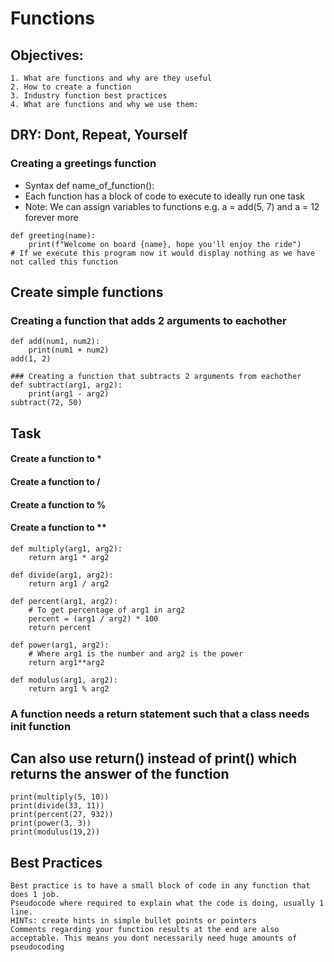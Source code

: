 # Functions

## Objectives:
```
1. What are functions and why are they useful
2. How to create a function
3. Industry function best practices
4. What are functions and why we use them:
```
## DRY: Dont, Repeat, Yourself

### Creating a greetings function
- Syntax def name_of_function():
- Each function has a block of code to execute to ideally run one task
- Note: We can assign variables to functions e.g. a = add(5, 7) and a = 12 forever more
```
def greeting(name):
    print(f"Welcome on board {name}, hope you'll enjoy the ride")
# If we execute this program now it would display nothing as we have not called this function
```
## Create simple functions

### Creating a function that adds 2 arguments to eachother
```
def add(num1, num2):
    print(num1 + num2)
add(1, 2)
```
```
### Creating a function that subtracts 2 arguments from eachother
def subtract(arg1, arg2):
    print(arg1 - arg2)
subtract(72, 50)
```
## Task

#### Create a function to *
#### Create a function to /
#### Create a function to %
#### Create a function to **
```
def multiply(arg1, arg2):
    return arg1 * arg2
```
```
def divide(arg1, arg2):
    return arg1 / arg2
```
```
def percent(arg1, arg2):
    # To get percentage of arg1 in arg2
    percent = (arg1 / arg2) * 100
    return percent
```
```
def power(arg1, arg2):
    # Where arg1 is the number and arg2 is the power
    return arg1**arg2
```
```
def modulus(arg1, arg2):
    return arg1 % arg2
```
### A function needs a return statement such that a class needs __init__ function

## Can also use return() instead of print() which returns the answer of the function
```
print(multiply(5, 10))
print(divide(33, 11))
print(percent(27, 932))
print(power(3, 3))
print(modulus(19,2))
```
## Best Practices
```
Best practice is to have a small block of code in any function that does 1 job.
Pseudocode where required to explain what the code is doing, usually 1 line.
HINTs: create hints in simple bullet points or pointers
Comments regarding your function results at the end are also acceptable. This means you dont necessarily need huge amounts of pseudocoding
```
